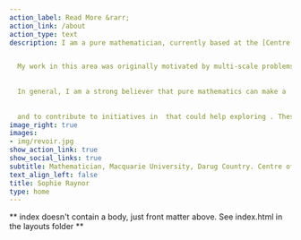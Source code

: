 ```yaml
---
action_label: Read More &rarr;
action_link: /about
action_type: text
description: I am a pure mathematician, currently based at the [Centre of Australian Category Theory (CoACT)](), Macquarie University. I work in the general area of operad theory, with a particular interest in the foundations of modular operads (and related structures), and applications in complex network theory.


  My work in this area was originally motivated by multi-scale problems in neuroscience, and much of my current research is concerned with building an abstract mathematical theory of network cycles as generators of complexity.  <!--I am particularly interested in building research collaborations with the aim of translating this abstract theory into applications towards increasing the interpretability, and reducing the carbon footprint, of AI. -->
  
  
  In general, I am a strong believer that pure mathematics can make a  significant contribution in the search for enduring solutions to some of the world's most pressing problems. SOMETHING ABOUT ENGAGEMENT AND OBSTACLES TO OPPORTUNITY...
  
  
  and to contribute to initiatives in  that could help exploring . These days, I am particularly keen to form collaborations to explore the possibilities for translating the abstract mathematical theory of networks with cycles 
image_right: true
images:
- img/revoir.jpg
show_action_link: true
show_social_links: true
subtitle: Mathematician, Macquarie University, Darug Country. Centre of Australian Category Theory.
text_align_left: false
title: Sophie Raynor
type: home
---
```


** index doesn't contain a body, just front matter above.
See index.html in the layouts folder **
